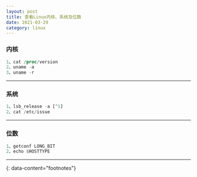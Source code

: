 ```yaml
---
layout: post
title: 查看Linux内核、系统及位数
date: 2021-03-29
category: linux
---
```


### 内核
```rust
1、cat /proc/version
2、uname -a
3、uname -r
```

*** 

### 系统
```rust
1、lsb_release -a [^1]
2、cat /etc/issue
```

*** 

### 位数
```rust
1、getconf LONG_BIT
2、echo $HOSTTYPE
```

---
{: data-content="footnotes"}

[^1]: [lsb_release](https://linux.die.net/man/1/lsb_release) .  
